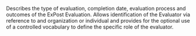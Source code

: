 Describes the type of evaluation, completion date, evaluation process and outcomes of the ExPost Evaluation. Allows identification of the Evaluator via reference to and organization or individual and provides for the optional use of a controlled vocabulary to define the specific role of the evaluator.